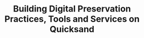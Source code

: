 ---
abstract: null
creators:
- van der Werf, Bram
date: null
document_url: https://services.phaidra.univie.ac.at/api/object/o:294277/download
grand_parent: iPRES
institutions: []
keywords:
- singapore
landing_page_url: https://phaidra.univie.ac.at/o:294277
language: eng
layout: publication
license: CC BY-SA 3.0 AT
notes_url: null
parent: iPRES 2011
presentation_url: null
publication_type: paper
size: 24220
source_name: iPRES
title: Building Digital Preservation Practices, Tools and Services on Quicksand
year: 2011
---